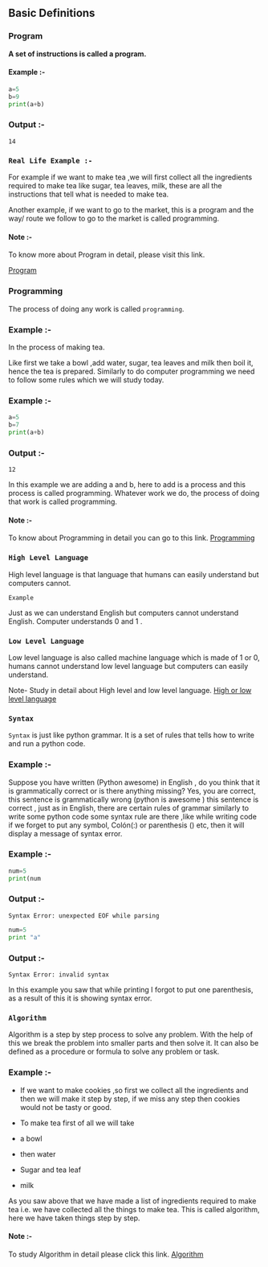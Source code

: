 ﻿## Basic Definitions


### Program


**A set of instructions is called a program.**

#### Example :-

```python
a=5
b=9
print(a+b)
 ```
### Output :-

`14` 

### `Real Life Example :-`

For example if we want to make tea ,we will first collect all the ingredients required to make tea like sugar, tea leaves, milk, these are all the instructions that tell what is needed to make tea.

Another example, if we want to go to the market, this is a program and the way/ route we follow to go to  the market is called programming.

#### Note :- 
To know more about Program in detail, please visit this link.

[Program](https://youtu.be/SDxPjsRksw0)

### Programming

The process of doing any work is called `programming`.

### Example :-

In the process of making tea.

Like first we take a bowl ,add water, sugar, tea leaves and milk then boil it, hence the tea is prepared. Similarly to do computer programming we need to follow some rules which we will study today.

### Example :-
```python
a=5
b=7
print(a+b)
 ```
### Output :-

`12`

In this example we are adding a and b, here to add  is a process and this process is called programming. Whatever work we do, the process of doing that work is called programming.

#### Note :- 
  To know about Programming in detail you can go to this link.
[Programming](https://youtu.be/ZMMVf4Qv)
 
### `High Level Language`

High level language is that language that humans can easily understand but computers cannot.

`Example`

 Just as we can understand English but computers cannot understand English. Computer understands  0 and 1 .


### `Low Level Language`

Low level language is also called  machine language which is made of 1 or 0, humans cannot understand low level language but computers can easily understand.


Note- Study in detail about High level and low level language. [High or low level language](https://youtu.be/bqyVOEgDSj8) 

### `Syntax` 

`Syntax` is just like python grammar. It is a set of rules that tells how to write and run a python code.

### Example :-

 Suppose you have written (Python awesome) in English , do you think that it is grammatically correct or is there anything missing?
Yes, you are correct, this sentence is grammatically wrong  (python is awesome ) this sentence is correct , just as in English, there are certain rules of grammar similarly to write some  python code some syntax rule  are there ,like while writing code  if we forget to put any symbol, Colón(:) or parenthesis  () etc, then it will display a message of syntax error.

### Example :-

```python
num=5
print(num
 ```
### Output :-

`Syntax Error: unexpected EOF while parsing`

```python
num=5
print "a"
 ```
### Output :-

`Syntax Error: invalid syntax`

In this example you saw that while printing I forgot to put one parenthesis, as a result of this it is showing syntax error.


### `Algorithm`

Algorithm is a step by step process to solve any problem. With the help of this we break the problem into smaller parts and then solve it. It can also be defined as a procedure or formula to solve any problem or task.

### Example :-

- If we want to make cookies ,so first we collect all the ingredients and then we will make it step by step, if we miss any step then cookies would not be tasty or good.


- To make tea first of all we will take

- a bowl 
- then water
- Sugar and tea leaf
- milk

As you saw above that we have made a list of ingredients required to make tea i.e. we have collected all the things to make tea. This is called algorithm, here we have taken things step by step.

#### Note :-
To study Algorithm in detail please click this link.  [Algorithm](https://youtu.be/MvayENwOCNM) 


